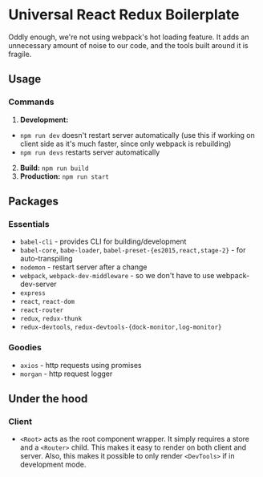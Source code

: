 # Universal React Redux Boilerplate
Oddly enough, we're not using webpack's hot loading feature. It adds an unnecessary amount of noise to our code, and the tools built around it is fragile.



## Usage

### Commands
1. **Development:**
  * `npm run dev` doesn't restart server automatically (use this if working on client side as it's much faster, since only webpack is rebuilding)
  * `npm run devs` restarts server automatically
2. **Build:** `npm run build`
3. **Production:** `npm run start`



## Packages

### Essentials
* `babel-cli` - provides CLI for building/development
* `babel-core`, `babe-loader`, `babel-preset-{es2015,react,stage-2}` - for auto-transpiling
* `nodemon` - restart server after a change
* `webpack`, `webpack-dev-middleware` - so we don't have to use webpack-dev-server
* `express`
* `react`, `react-dom`
* `react-router`
* `redux`, `redux-thunk`
* `redux-devtools`, `redux-devtools-{dock-monitor,log-monitor}`

### Goodies
* `axios` - http requests using promises
* `morgan` - http request logger


## Under the hood
### Client
* `<Root>` acts as the root component wrapper. It simply requires a store and a `<Router>` child. This makes it easy to render on both client and server. Also, this makes it possible to only render `<DevTools>` if in development mode.
